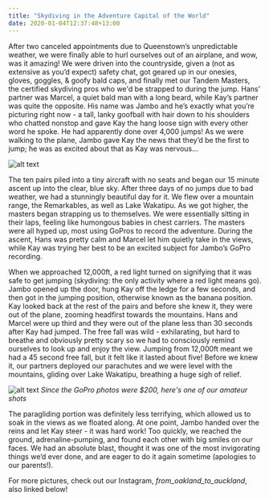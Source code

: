 ```yaml
---
title: "Skydiving in the Adventure Capital of the World"
date: 2020-01-04T12:37:48+13:00
---
```


After two canceled appointments due to Queenstown’s unpredictable weather, we were finally able to hurl ourselves out of an airplane, and wow, was it amazing! We were driven into the countryside, given a (not as extensive as you’d expect) safety chat, got geared up in our onesies, gloves, goggles, & goofy bald caps, and finally met our Tandem Masters, the certified skydiving pros who we'd be strapped to during the jump. Hans’ partner was Marcel, a quiet bald man with a long beard, while Kay’s partner was quite the opposite. His name was Jambo and he’s exactly what you’re picturing right now - a tall, lanky goofball with hair down to his shoulders who chatted nonstop and gave Kay the hang loose sign with every other word he spoke. He had apparently done over 4,000 jumps! As we were walking to the plane, Jambo gave Kay the news that they’d be the first to jump; he was as excited about that as Kay was nervous... 

![alt text](https://res.cloudinary.com/dqsylhojv/image/upload/w_700,q_auto/v1578095291/hanswustrack.com/skydiving-in-the-adventure-capital-of-the-world/IMG_9443_hwjt73.jpg "Our silly costumes")

The ten pairs piled into a tiny aircraft with no seats and began our 15 minute ascent up into the clear, blue sky. After three days of no jumps due to bad weather, we had a stunningly beautiful day for it. We flew over a mountain range, the Remarkables, as well as Lake Wakatipu. As we got higher, the masters began strapping us to themselves. We were essentially sitting in their laps, feeling like humongous babies in chest carriers. The masters were all hyped up, most using GoPros to record the adventure. During the ascent, Hans was pretty calm and Marcel let him quietly take in the views, while Kay was trying her best to be an excited subject for Jambo’s GoPro recording. 

When we approached 12,000ft, a red light turned on signifying that it was safe to get jumping (skydiving: the only activity where a red light means go). Jambo opened up the door, hung Kay off the ledge for a few seconds, and then got in the jumping position, otherwise known as the banana position. Kay looked back at the rest of the pairs and before she knew it, they were out of the plane, zooming headfirst towards the mountains. Hans and Marcel were up third and they were out of the plane less than 30 seconds after Kay had jumped. The free fall was wild - exhilarating, but hard to breathe and obviously pretty scary so we had to consciously remind ourselves to look up and enjoy the view. Jumping from 12,000ft meant we had a 45 second free fall, but it felt like it lasted about five! Before we knew it, our partners deployed our parachutes and we were level with the mountains, gliding over Lake Wakatipu, breathing a huge sigh of relief.

![alt text](https://res.cloudinary.com/dqsylhojv/image/upload/w_700,q_auto/v1578095301/hanswustrack.com/skydiving-in-the-adventure-capital-of-the-world/IMG_6565_rsxbvj.jpg "Our amateur photography")
_Since the GoPro photos were $200, here's one of our amateur shots_

The paragliding portion was definitely less terrifying, which allowed us to soak in the views as we floated along. At one point, Jambo handed over the reins and let Kay steer - it was hard work! Too quickly, we reached the ground, adrenaline-pumping, and found each other with big smiles on our faces. We had an absolute blast, thought it was one of the most invigorating things we’d ever done, and are eager to do it again sometime (apologies to our parents!). 

For more pictures, check out our Instagram, *from_oakland_to_auckland*, also linked below!